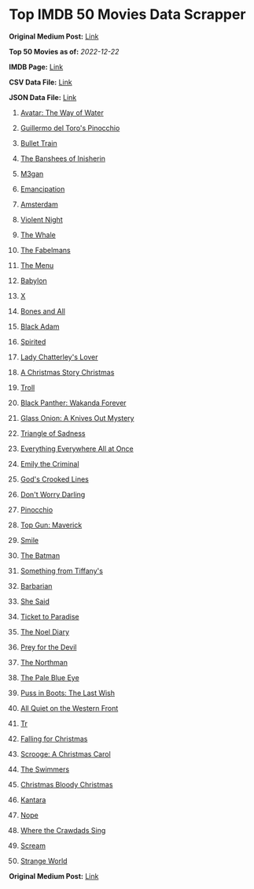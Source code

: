 # Top IMDB 50 Movies Data Scrapper

**Original Medium Post:** [Link](https://medium.com/@nishantsahoo/which-movie-should-i-watch-5c83a3c0f5b1) 

**Top 50 Movies as of:** _2022-12-22_

**IMDB Page:** [Link](http://www.imdb.com/search/title?release_date=2022,2022&title_type=feature)

**CSV Data File:** [Link](/Data/data.csv)

**JSON Data File:** [Link](/Data/data.json)

1. [Avatar: The Way of Water](https://www.imdb.com/title/tt1630029/?ref_=adv_li_tt)

2. [Guillermo del Toro's Pinocchio](https://www.imdb.com/title/tt1488589/?ref_=adv_li_tt)

3. [Bullet Train](https://www.imdb.com/title/tt12593682/?ref_=adv_li_tt)

4. [The Banshees of Inisherin](https://www.imdb.com/title/tt11813216/?ref_=adv_li_tt)

5. [M3gan](https://www.imdb.com/title/tt8760708/?ref_=adv_li_tt)

6. [Emancipation](https://www.imdb.com/title/tt12530246/?ref_=adv_li_tt)

7. [Amsterdam](https://www.imdb.com/title/tt10304142/?ref_=adv_li_tt)

8. [Violent Night](https://www.imdb.com/title/tt12003946/?ref_=adv_li_tt)

9. [The Whale](https://www.imdb.com/title/tt13833688/?ref_=adv_li_tt)

10. [The Fabelmans](https://www.imdb.com/title/tt14208870/?ref_=adv_li_tt)

11. [The Menu](https://www.imdb.com/title/tt9764362/?ref_=adv_li_tt)

12. [Babylon](https://www.imdb.com/title/tt10640346/?ref_=adv_li_tt)

13. [X](https://www.imdb.com/title/tt13560574/?ref_=adv_li_tt)

14. [Bones and All](https://www.imdb.com/title/tt10168670/?ref_=adv_li_tt)

15. [Black Adam](https://www.imdb.com/title/tt6443346/?ref_=adv_li_tt)

16. [Spirited](https://www.imdb.com/title/tt10999120/?ref_=adv_li_tt)

17. [Lady Chatterley's Lover](https://www.imdb.com/title/tt14369780/?ref_=adv_li_tt)

18. [A Christmas Story Christmas](https://www.imdb.com/title/tt17220704/?ref_=adv_li_tt)

19. [Troll](https://www.imdb.com/title/tt11116912/?ref_=adv_li_tt)

20. [Black Panther: Wakanda Forever](https://www.imdb.com/title/tt9114286/?ref_=adv_li_tt)

21. [Glass Onion: A Knives Out Mystery](https://www.imdb.com/title/tt11564570/?ref_=adv_li_tt)

22. [Triangle of Sadness](https://www.imdb.com/title/tt7322224/?ref_=adv_li_tt)

23. [Everything Everywhere All at Once](https://www.imdb.com/title/tt6710474/?ref_=adv_li_tt)

24. [Emily the Criminal](https://www.imdb.com/title/tt15255876/?ref_=adv_li_tt)

25. [God's Crooked Lines](https://www.imdb.com/title/tt13229894/?ref_=adv_li_tt)

26. [Don't Worry Darling](https://www.imdb.com/title/tt10731256/?ref_=adv_li_tt)

27. [Pinocchio](https://www.imdb.com/title/tt4593060/?ref_=adv_li_tt)

28. [Top Gun: Maverick](https://www.imdb.com/title/tt1745960/?ref_=adv_li_tt)

29. [Smile](https://www.imdb.com/title/tt15474916/?ref_=adv_li_tt)

30. [The Batman](https://www.imdb.com/title/tt1877830/?ref_=adv_li_tt)

31. [Something from Tiffany's](https://www.imdb.com/title/tt16233952/?ref_=adv_li_tt)

32. [Barbarian](https://www.imdb.com/title/tt15791034/?ref_=adv_li_tt)

33. [She Said](https://www.imdb.com/title/tt14807308/?ref_=adv_li_tt)

34. [Ticket to Paradise](https://www.imdb.com/title/tt14109724/?ref_=adv_li_tt)

35. [The Noel Diary](https://www.imdb.com/title/tt13007592/?ref_=adv_li_tt)

36. [Prey for the Devil](https://www.imdb.com/title/tt9271672/?ref_=adv_li_tt)

37. [The Northman](https://www.imdb.com/title/tt11138512/?ref_=adv_li_tt)

38. [The Pale Blue Eye](https://www.imdb.com/title/tt14138650/?ref_=adv_li_tt)

39. [Puss in Boots: The Last Wish](https://www.imdb.com/title/tt3915174/?ref_=adv_li_tt)

40. [All Quiet on the Western Front](https://www.imdb.com/title/tt1016150/?ref_=adv_li_tt)

41. [Tr](https://www.imdb.com/title/tt14444726/?ref_=adv_li_tt)

42. [Falling for Christmas](https://www.imdb.com/title/tt14715170/?ref_=adv_li_tt)

43. [Scrooge: A Christmas Carol](https://www.imdb.com/title/tt20917338/?ref_=adv_li_tt)

44. [The Swimmers](https://www.imdb.com/title/tt8745676/?ref_=adv_li_tt)

45. [Christmas Bloody Christmas](https://www.imdb.com/title/tt22042742/?ref_=adv_li_tt)

46. [Kantara](https://www.imdb.com/title/tt15327088/?ref_=adv_li_tt)

47. [Nope](https://www.imdb.com/title/tt10954984/?ref_=adv_li_tt)

48. [Where the Crawdads Sing](https://www.imdb.com/title/tt9411972/?ref_=adv_li_tt)

49. [Scream](https://www.imdb.com/title/tt11245972/?ref_=adv_li_tt)

50. [Strange World](https://www.imdb.com/title/tt10298840/?ref_=adv_li_tt)

**Original Medium Post:** [Link](https://medium.com/@nishantsahoo/which-movie-should-i-watch-5c83a3c0f5b1) 
